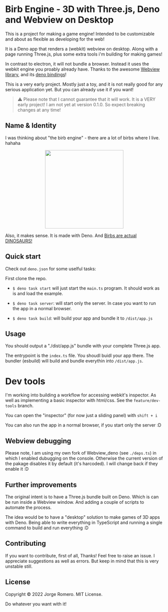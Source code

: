 # Birb Engine - 3D with Three.js, Deno and Webview on Desktop

This is a project for making a game engine! Intended to be customizable and about as flexible as developing for the web!

It is a Deno app that renders a (webkit) webview on desktop. Along with a page running Three.js, plus some extra tools i'm building for making games!

In contrast to electron, it will not bundle a browser. Instead it uses the webkit engine you proably already have. Thanks to the awesome [Webview library](https://github.com/webview/webview), and its [deno bindings](https://deno.land/x/webview@0.7.0-pre.1)!

This is a very early project. Mostly just a toy, and it is not really good for any serious application yet. But you can already use it if you want!

> ⚠️ Please note that I cannot guarantee that it will work. It is a VERY early project!
> I am not yet at version 0.1.0. So expect breaking changes at any time!

## Name & Identity

I was thinking about "the birb engine" - there are a lot of birbs where I live.
hahaha

<p align="center"> <img width="250" src="https://user-images.githubusercontent.com/27286509/174165293-e5dd9dcc-5761-45c2-b50d-a6014e2d4ed8.png" /></p>

Also, it makes sense. It is made with Deno. And
[Birbs are actual DINOSAURS!](https://www.birdlife.org/news/2021/12/21/its-official-birds-are-literally-dinosaurs-heres-how-we-know/#:~:text=Birds%20belong%20to%20the%20theropod,(150%20million%20years%20ago).)

## Quick start

Check out `deno.json` for some uselful tasks:

First clone the repo.

- `$ deno task start` will just start the `main.ts` program. It should work as is and load the example.

- `$ deno task server`: will start only the server. In case you want to run the app in a normal browser.

- `$ deno task build`: will build your app and bundle it to `/dist/app.js`

## Usage

You should output a "./dist/app.js" bundle with your complete Three.js app. 

The entrypoint is the `index.ts` file. You shoudl buidl your app there. The bundler (esbuild) will build and bundle everythin into `/dist/app.js`.


# Dev tools

I'm working into building a workflow for accessing webkit's inspector. As well
as implementing a basic inspector with html/css. See the `feature/dev-tools`
branch.

You can open the "inspector" (for now just a sliding panel) with `shift + i`

You can also run the app in a normal browser, if you start only the server :D

## Webview debugging

Please note, I am using my own fork of Webview_deno (see `./deps.ts`) in which I enabled dubugging on the console. Otherwise the current version of the pakage disables it by default (it's harcoded). I will change back if they enable it :D

## Further improvements

The original intent is to have a Three.js bundle built on Deno. Which is can be run inside a Webview window. And adding a couple of scripts to automate the process.

The idea would be to have a "desktop" solution to make games of 3D apps with Deno. Being able to write everything in TypeScript and running a single command to build and run everything :D

## Contributing

If you want to contribute, first of all, Thanks! Feel free to raise an issue. I appreciate suggestions as well as errors. But keep in mind that this is very unstable still.

## License

Copyright © 2022 Jorge Romero. MIT License.

Do whatever you want with it!
